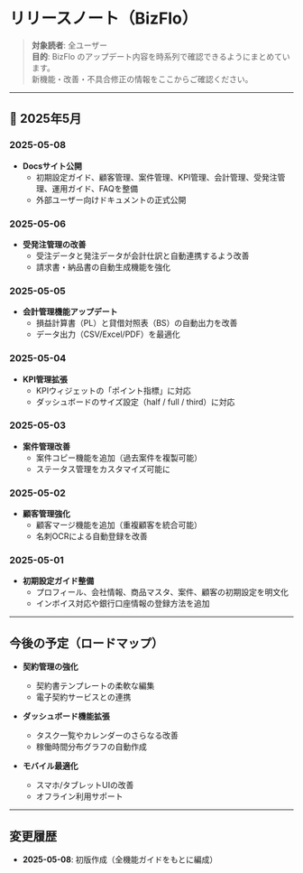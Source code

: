 # リリースノート（BizFlo）

> **対象読者**: 全ユーザー  
> **目的**: BizFlo のアップデート内容を時系列で確認できるようにまとめています。  
> 新機能・改善・不具合修正の情報をここからご確認ください。  

---

## 📅 2025年5月

### 2025-05-08
- **Docsサイト公開**  
  - 初期設定ガイド、顧客管理、案件管理、KPI管理、会計管理、受発注管理、運用ガイド、FAQを整備  
  - 外部ユーザー向けドキュメントの正式公開  

### 2025-05-06
- **受発注管理の改善**  
  - 受注データと発注データが会計仕訳と自動連携するよう改善  
  - 請求書・納品書の自動生成機能を強化  

### 2025-05-05
- **会計管理機能アップデート**  
  - 損益計算書（PL）と貸借対照表（BS）の自動出力を改善  
  - データ出力（CSV/Excel/PDF）を最適化  

### 2025-05-04
- **KPI管理拡張**  
  - KPIウィジェットの「ポイント指標」に対応  
  - ダッシュボードのサイズ設定（half / full / third）に対応  

### 2025-05-03
- **案件管理改善**  
  - 案件コピー機能を追加（過去案件を複製可能）  
  - ステータス管理をカスタマイズ可能に  

### 2025-05-02
- **顧客管理強化**  
  - 顧客マージ機能を追加（重複顧客を統合可能）  
  - 名刺OCRによる自動登録を改善  

### 2025-05-01
- **初期設定ガイド整備**  
  - プロフィール、会社情報、商品マスタ、案件、顧客の初期設定を明文化  
  - インボイス対応や銀行口座情報の登録方法を追加  

---

## 今後の予定（ロードマップ）

- **契約管理の強化**  
  - 契約書テンプレートの柔軟な編集  
  - 電子契約サービスとの連携  

- **ダッシュボード機能拡張**  
  - タスク一覧やカレンダーのさらなる改善  
  - 稼働時間分布グラフの自動作成  

- **モバイル最適化**  
  - スマホ/タブレットUIの改善  
  - オフライン利用サポート  

---

## 変更履歴
- **2025-05-08**: 初版作成（全機能ガイドをもとに編成）
